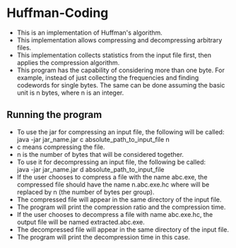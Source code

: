 # Huffman-Coding

- This is an implementation of Huffman's algorithm.  
- This implementation allows compressing and decompressing arbitrary files.  
- This implementation collects statistics from the input file first, then applies the
compression algorithm.  
- This program has the capability of considering more than one byte. For example,
instead of just collecting the frequencies and finding codewords for single bytes. The same can
be done assuming the basic unit is n bytes, where n is an integer.

## Running the program
- To use the jar for compressing an input file, the following will be called:  
java -jar jar_name.jar c absolute_path_to_input_file n
- c means compressing the file.
- n is the number of bytes that will be considered together.
- To use it for decompressing an input file, the following be called:  
java -jar jar_name.jar d absolute_path_to_input_file
- If the user chooses to compress a file with the name abc.exe, the compressed file
should have the name n.abc.exe.hc where <n> will be replaced by n (the number of bytes per group).  
- The compressed file will appear in the same directory of the input file.  
- The program will print the compression ratio and the compression time.
- If the user chooses to decompress a file with name abc.exe.hc, the output file will be
named extracted.abc.exe.  
- The decompressed file will appear in the same directory of the input file.
- The program will print the decompression time in this case.
